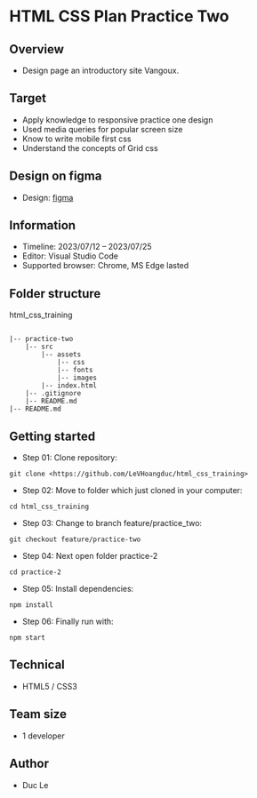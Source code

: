 # HTML CSS Plan Practice Two

## Overview

- Design page an introductory site Vangoux.

## Target

- Apply knowledge to responsive practice one design
- Used media queries for popular screen size
- Know to write mobile first css
- Understand the concepts of Grid css

## Design on figma

- Design: [figma](https://www.figma.com/file/Hpr0uuvLwKKLp0q5svPBH2/practice-html-css?node-id=0%3A1&mode=dev)

## Information

- Timeline: 2023/07/12 – 2023/07/25
- Editor: Visual Studio Code
- Supported browser: Chrome,  MS Edge lasted

## Folder structure

html_css_training

```

|-- practice-two
    |-- src
        |-- assets
            |-- css
            |-- fonts
            |-- images
        |-- index.html
    |-- .gitignore
    |-- README.md
|-- README.md

```

## Getting started

- Step 01: Clone repository:

```
git clone <https://github.com/LeVHoangduc/html_css_training>
```

- Step 02: Move to folder which just cloned in your computer:

```
cd html_css_training
```

- Step 03: Change to branch feature/practice_two:

```
git checkout feature/practice-two
```

- Step 04: Next open folder practice-2

```
cd practice-2
```

- Step 05: Install dependencies:

```
npm install
```

- Step 06: Finally run with:

```
npm start
```

## Technical

- HTML5 / CSS3

## Team size

- 1 developer

## Author

- Duc Le

